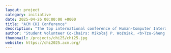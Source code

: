 ```yaml
---
layout: project
category: initiative
date: 2025-04-26 00:00:00 +0000
title: "ACM CHI Conference"
description: "The top international conference of Human-Computer Interaction"
author: "Student Volunteer Co-Chairs: Mikołaj P. Woźniak, <b>Tzu-Sheng Kuo</b>, Shohei Mori, Nuwan Janaka"
thumbnail: /projects/chi25/chi25.jpg
website: https://chi2025.acm.org/
---
```

